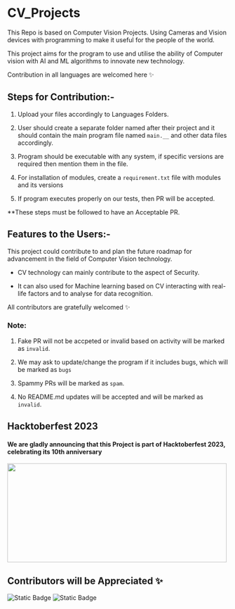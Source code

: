 # CV_Projects
This Repo is based on Computer Vision Projects. Using Cameras and Vision devices with programming to make it useful for the people of the world.


This project aims for the program to use and utilise the ability of Computer vision with AI and ML algorithms to innovate new technology. 


Contribution in all languages are welcomed here ✨

## Steps for Contribution:-

1. Upload your files accordingly to Languages Folders.
 
2. User should create a separate folder named after their project and it should contain the main program file named `main.__` and other data files accordingly.

3. Program should be executable with any system, if specific versions are required then mention them in the file.

4. For installation of modules, create a `requirement.txt` file with modules and its versions

5. If program executes properly on our tests, then PR will be accepted.

**These steps must be followed to have an Acceptable PR.

## Features to the Users:-
This project could contribute to and plan the future roadmap for advancement in the field of Computer Vision technology.

- CV technology can mainly contribute to the aspect of Security. 

- It can also used for Machine learning based on CV interacting with real-life factors and to analyse for data recognition.

All contributors are gratefully welcomed ✨

### Note:
1. Fake PR will not be accpeted or invalid based on activity will be marked as `invalid`.

2. We may ask to update/change the program if it includes bugs, which will be marked as `bugs`

3. Spammy PRs will be marked as `spam`.

4. No README.md updates will be accepted and will be marked as `invalid`. 

## Hacktoberfest 2023
#### We are gladly announcing that this Project is part of Hacktoberfest 2023, celebrating its 10th anniversary
<img src="https://hacktoberfest.com/_next/static/media/opengraph.e5fafe07.png" width=500 height="225"/>

## Contributors will be Appreciated ✨


![Static Badge](https://img.shields.io/badge/Owner-InvisiblePro-purple?logo=github)
![Static Badge](https://img.shields.io/badge/Hacktoberfest--Accepted-cyan)
